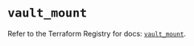 # `vault_mount`

Refer to the Terraform Registry for docs: [`vault_mount`](https://registry.terraform.io/providers/hashicorp/vault/3.25.0/docs/resources/mount).
